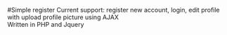 #Simple register
Current support: register new account, login, edit profile with upload profile picture using AJAX  
Written in PHP and Jquery
